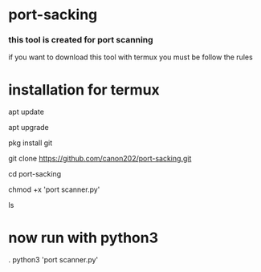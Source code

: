 # port-sacking
### this tool is created for port scanning





if you want to download this tool with termux you must be follow the rules 

# installation for termux 


apt update

apt upgrade 

pkg install git 

git clone https://github.com/canon202/port-sacking.git

cd port-sacking

chmod +x 'port scanner.py'

ls

# now run with python3 

. python3 'port scanner.py'

